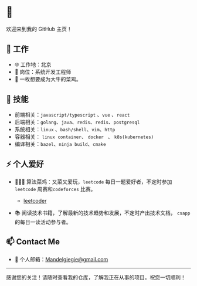 #  👋

欢迎来到我的 GitHub 主页！

## 🔭 工作

- 🌐 工作地：北京
- 🔧 岗位：系统开发工程师
- 🚀 一枚想要成为大牛的菜鸡。

## 🌱 技能

- 前端相关：`javascript/typescript` 、`vue` 、`react` 
- 后端相关：`golang`、`java`、`redis`、`redis`、`postgresql`
- 系统相关：`linux` 、`bash/shell`、`vim`、`http`
- 容器相关： `linux container`、 `docker ` 、 `k8s(kubernetes)`
- 编译相关：`bazel`、`ninja build`、`cmake`

## ⚡ 个人爱好

-  💭💡🎈 算法菜鸡：又菜又爱玩，`leetcode` 每日一题爱好者，不定时参加 `leetcode` 周赛和`codeforces` 比赛。
	- [leetcoder](https://leetcode.cn/u/geeker-smallwhite/)

- 📚 阅读技术书籍，了解最新的技术趋势和发展，不定时产出技术文档， `csapp` 的每日一读活动参与者。

## 📫 Contact Me



- 📧 个人邮箱：Mandelgiegie@gmail.com

---
感谢您的关注！请随时查看我的仓库，了解我正在从事的项目。祝您一切顺利！
